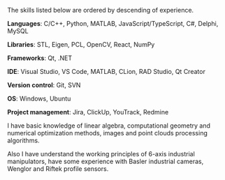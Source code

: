 The skills listed below are ordered by descending of experience.

**Languages**: C/C++, Python, MATLAB, JavaScript/TypeScript, C#, Delphi, MySQL

**Libraries**: STL, Eigen, PCL, OpenCV, React, NumPy

**Frameworks**: Qt, .NET

**IDE**: Visual Studio, VS Code, MATLAB, CLion, RAD Studio, Qt Creator

**Version control**: Git, SVN

**OS**: Windows, Ubuntu

**Project management**: Jira, ClickUp, YouTrack, Redmine

I have basic knowledge of linear algebra, computational geometry and numerical optimization methods, images and point clouds processing algorithms.

Also I have understand the working principles of 6-axis industrial manipulators, have some experience with Basler industrial cameras, Wenglor and Riftek profile sensors.
